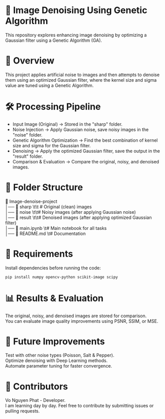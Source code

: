 # 📌 Image Denoising Using Genetic Algorithm

This repository explores enhancing image denoising by optimizing a Gaussian filter using a Genetic Algorithm (GA).

# 📜 Overview

This project applies artificial noise to images and then attempts to denoise them using an optimized Gaussian filter, where the kernel size and sigma value are tuned using a Genetic Algorithm.

# 🛠️ Processing Pipeline

- Input Image (Original) → Stored in the "sharp" folder.
- Noise Injection → Apply Gaussian noise, save noisy images in the "noise" folder.
- Genetic Algorithm Optimization → Find the best combination of kernel size and sigma for the Gaussian filter.
- Denoising → Apply the optimized Gaussian filter, save the output in the "result" folder.
- Comparison & Evaluation → Compare the original, noisy, and denoised images.

# 📂 Folder Structure

📂 Image-denoise-project  
│── 📁 sharp \t\t # Original (clean) images  
│── 📁 noise \t\t# Noisy images (after applying Gaussian noise)  
│── 📁 result \t\t# Denoised images (after applying optimized Gaussian filter)  
│── 📜 main.ipynb \t# Main notebook for all tasks  
│── 📜 README.md \t# Documentation

# 🔧 Requirements

Install dependencies before running the code:

```bash
pip install numpy opencv-python scikit-image scipy
```

# 📊 Results & Evaluation

The original, noisy, and denoised images are stored for comparison.  
You can evaluate image quality improvements using PSNR, SSIM, or MSE.

# 📌 Future Improvements

Test with other noise types (Poisson, Salt & Pepper).  
Optimize denoising with Deep Learning methods.  
Automate parameter tuning for faster convergence.

# 🎯 Contributors

Vo Nguyen Phat - Developer.  
I am learning day by day. Feel free to contribute by submitting issues or pulling requests.
